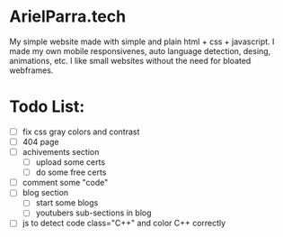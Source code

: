 # ArielParra.tech
My simple website made with simple and plain html + css + javascript.
I made my own mobile responsivenes, auto language detection, desing, animations, etc. 
I like small websites without the need for bloated webframes.

# Todo List:

- [ ] fix css gray colors and contrast
- [ ] 404 page
- [ ] achivements section
    - [ ] upload some certs
    - [ ] do some free certs
- [ ] comment some "code"
- [ ] blog section
    - [ ] start some blogs
    - [ ] youtubers sub-sections in blog
- [ ] js to detect code class="C++" and color C++ correctly